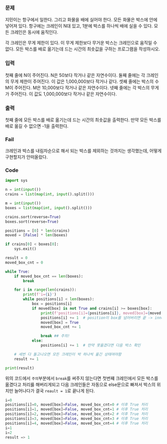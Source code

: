 ### 문제
지민이는 항구에서 일한다. 그리고 화물을 배에 실어야 한다. 모든 화물은 박스에 안에 넣어져 있다. 항구에는 크레인이 N대 있고, 1분에 박스를 하나씩 배에 실을 수 있다. 모든 크레인은 동시에 움직인다.

각 크레인은 무게 제한이 있다. 이 무게 제한보다 무거운 박스는 크레인으로 움직일 수 없다. 모든 박스를 배로 옮기는데 드는 시간의 최솟값을 구하는 프로그램을 작성하시오.

### 입력
첫째 줄에 N이 주어진다. N은 50보다 작거나 같은 자연수이다. 둘째 줄에는 각 크레인의 무게 제한이 주어진다. 이 값은 1,000,000보다 작거나 같다. 셋째 줄에는 박스의 수 M이 주어진다. M은 10,000보다 작거나 같은 자연수이다. 넷째 줄에는 각 박스의 무게가 주어진다. 이 값도 1,000,000보다 작거나 같은 자연수이다.

### 출력
첫째 줄에 모든 박스를 배로 옮기는데 드는 시간의 최솟값을 출력한다. 만약 모든 박스를 배로 옮길 수 없으면 -1을 출력한다.


### Fail
크레인과 박스를 내림차순으로 해서 되는 박스를 제외하는 것까지는 생각했는데, 어떻게 구현할지가 안떠올랐다.

### Code
```python
import sys

n = int(input())
crains = list(map(int, input().split()))

m = int(input())
boxes = list(map(int, input().split()))

crains.sort(reverse=True)
boxes.sort(reverse=True)

positions = [0] * len(crains)
moved = [False] * len(boxes)

if crains[0] < boxes[0]:
    sys.exit()

result = 0
moved_box_cnt = 0

while True:
    if moved_box_cnt == len(boxes):
        break

    for i in range(len(crains)):
        print(f'i={i}')
        while positions[i] < len(boxes):
            box = positions[i]
            if moved[box] is not True and crains[i] >= boxes[box]:
                print(f'positions[i]={positions[i]}, moved[box]={moved[box]}, moved_box_cnt={moved_box_cnt}')
                positions[i] += 1  # position이 box를 넘어버리면 끝 -> inner while문 종료
                moved[box] = True
                moved_box_cnt += 1

                break ## 주의!
            else:
                positions[i] += 1  # 만약 못옮겼다면 다음 박스 확인

    # 세번 다 돌고나오면 모든 크레인이 박 하나씩 옮긴 상태여야함
    result += 1

print(result)
```

위의 코드에서 `주의`부분에서 `break`를 써주지 않는다면 첫번쨰 크레인에서 모든 박스를 옮겼다고 처리릃 해버리게되고 다음 크레인들은 자동으로 else문으로 빠져서 박스의 위치만 늘어나다가 결국 `reault = 1`로 끝나게 된다.
```python
i=0
positions[i]=0, moved[box]=False, moved_box_cnt=0 # 이후 True 처리 
positions[i]=1, moved[box]=False, moved_box_cnt=1 # 이후 True 처리 
positions[i]=2, moved[box]=False, moved_box_cnt=2 # 이후 True 처리 
positions[i]=3, moved[box]=False, moved_box_cnt=3 # 이후 True 처리 
positions[i]=4, moved[box]=False, moved_box_cnt=4 # 이후 True 처리 
i=1
i=2
result => 1
```